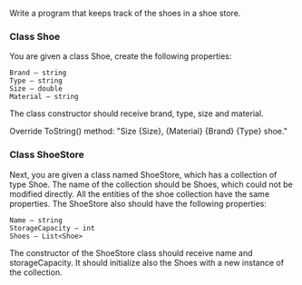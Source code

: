 Write a program that keeps track of the shoes in a shoe store.

### Class Shoe

You are given a class Shoe,  create the following properties:

	Brand – string
	Type – string
	Size – double
	Material – string

The class constructor should receive brand, type, size and material. 

Override ToString() method: "Size {Size}, {Material} {Brand} {Type} shoe."

### Class ShoeStore

Next, you are given a class named ShoeStore, which has a collection of type Shoe. The name of the collection should be Shoes, which could not be modified directly. All the entities of the shoe collection have the same properties.  The ShoeStore also should have the following properties:

	Name – string
	StorageCapacity – int
	Shoes – List<Shoe>
	
The constructor of the ShoeStore class should receive name and storageCapacity. It should initialize also the Shoes with a new instance of the collection.
